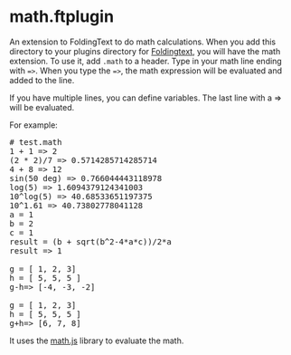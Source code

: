 math.ftplugin
=============

An extension to FoldingText to do math calculations. When you add this directory to your plugins directory for [Foldingtext](http://www.foldingtext.com/), you will have the math extension. To use it, add `.math` to a header. Type in your math line ending with `=>`. When you type the `=>`, the math expression will be evaluated and added to the line.

If you have multiple lines, you can define variables. The last line with a => will be evaluated.

For example:

<pre>
# test.math
1 + 1 => 2
(2 * 2)/7 => 0.5714285714285714
4 + 8 => 12
sin(50 deg) => 0.766044443118978
log(5) => 1.6094379124341003
10^log(5) => 40.68533651197375
10^1.61 => 40.73802778041128
a = 1
b = 2
c = 1
result = (b + sqrt(b^2-4*a*c))/2*a
result => 1

g = [ 1, 2, 3]
h = [ 5, 5, 5 ]
g-h=> [-4, -3, -2]

g = [ 1, 2, 3]
h = [ 5, 5, 5 ]
g+h=> [6, 7, 8]
</pre>

It uses the [math.js](http://mathjs.org/) library to evaluate the math.
